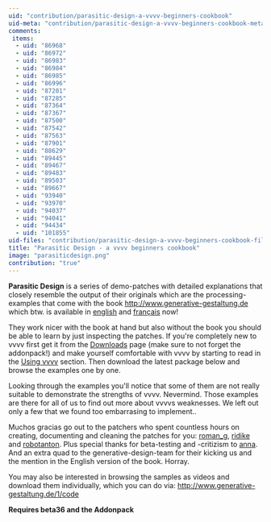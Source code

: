 ```yaml
---
uid: "contribution/parasitic-design-a-vvvv-beginners-cookbook"
uid-meta: "contribution/parasitic-design-a-vvvv-beginners-cookbook-meta"
comments: 
 items: 
  - uid: "86968"
  - uid: "86972"
  - uid: "86983"
  - uid: "86984"
  - uid: "86985"
  - uid: "86996"
  - uid: "87201"
  - uid: "87285"
  - uid: "87364"
  - uid: "87367"
  - uid: "87500"
  - uid: "87542"
  - uid: "87563"
  - uid: "87901"
  - uid: "88629"
  - uid: "89445"
  - uid: "89467"
  - uid: "89483"
  - uid: "89503"
  - uid: "89667"
  - uid: "93940"
  - uid: "93970"
  - uid: "94037"
  - uid: "94041"
  - uid: "94434"
  - uid: "101855"
uid-files: "contribution/parasitic-design-a-vvvv-beginners-cookbook-files"
title: "Parasitic Design - a vvvv beginners cookbook"
image: "parasiticdesign.png"
contribution: "true"
---
```


**Parasitic Design** is a series of demo-patches with detailed explanations that closely resemble the output of their originals which are the processing-examples that come with the book
 <http://www.generative-gestaltung.de> 
which btw. is available in [english](http://www.amazon.com/Generative-Design-Visualize-Program-Processing/dp/1616890770/ref=sr_1_1?s=books&ie=UTF8&qid=1345550558&sr=1-1&keywords=generative+design) and [français](http://www.amazon.fr/Design-g%C3%A9n%C3%A9ratif-Concevoir-programmer-visualiser/dp/2350172155/ref=sr_1_2?ie=UTF8&qid=1345550741&sr=8-2) now!

They work nicer with the book at hand but also without the book you should be able to learn by just inspecting the patches. If you're completely new to vvvv first get it from the [Downloads](https://vvvv.org/downloads) page (make sure to not forget the addonpack!) and make yourself comfortable with vvvv by starting to read in the [Using vvvv](xref:fbc5a2de-2925-4242-90d1-1fa3b080140b) section. Then download the latest package below and browse the examples one by one. 

Looking through the examples you'll notice that some of them are not really suitable to demonstrate the strengths of vvvv. Nevermind. Those examples are there for all of us to find out more about vvvvs weaknesses. We left out only a few that we found too embarrasing to implement..

Muchos gracias go out to the patchers who spent countless hours on creating, documenting and cleaning the patches for you: [roman_g](http://vvvv.org/users/roman_g), [ridike](http://vvvv.org/users/ridike) and [robotanton](http://vvvv.org/users/robotanton). Plus special thanks for beta-testing and -critizism to [anna](http://www.kingkasimir.de/). And an extra quad to the generative-design-team for their kicking us and the mention in the English version of the book. Horray. 

You may also be interested in browsing the samples as videos and download them individually, which you can do via: http://www.generative-gestaltung.de/1/code

**Requires beta36 and the Addonpack**